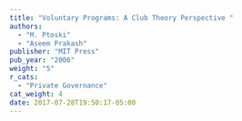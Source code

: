 ```yaml
---
title: "Voluntary Programs: A Club Theory Perspective "
authors:
  - "M. Ptoski"
  - "Aseem Prakash"
publisher: "MIT Press"
pub_year: "2006"
weight: "5"
r_cats:
  - "Private Governance"
cat_weight: 4
date: 2017-07-28T19:50:17-05:00
---
```

